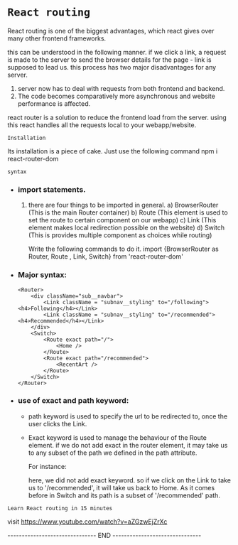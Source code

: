# `React routing`
React routing is one of the biggest advantages, which react gives over many other frontend frameworks.

this can be understood in the following manner.
if we click a link, a request is made to the server to send the browser details 
for the page - link is supposed to lead us.
this process has two major disadvantages for any server.
  
  1) server now has to deal with requests from both frontend and backend.
  2) The code becomes comparatively more asynchronous and website performance is affected.

react router is a solution to reduce the frontend load from the server.
using this react handles all the requests local to your webapp/website.

`Installation`

Its installation is a piece of cake.
Just use the following command
      npm i react-router-dom

`syntax`
- ### import statements.
  1) there are four things to be imported in general.
      a) BrowserRouter (This is the main Router container)
      b) Route (This element is used to set the route to certain component on our webapp)
      c) Link (This element makes local redirection possible on the website)
      d) Switch (This is provides multiple component as choices while routing)
       
      Write the following commands to do it.
            import {BrowserRouter as Router, Route , Link, Switch} from 'react-router-dom'

- ###  Major syntax:

      <Router>
          <div className="sub__navbar">
              <Link className = "subnav__styling" to="/following"><h4>Following</h4></Link>
              <Link className = "subnav__styling" to="/recommended"><h4>Recommended</h4></Link>
          </div>
          <Switch>
              <Route exact path="/">
                  <Home />
              </Route>
              <Route exact path="/recommended">
                  <RecentArt />
              </Route>
          </Switch>
      </Router>

- ### use of exact and path keyword:
    - path keyword is used to specify the url to be redirected to, once the user clicks the Link.
    - Exact keyword is used to manage the behaviour of the Route element. if we do not add exact in the
      router element, it may take us to any subset of the path we defined in the path attribute.
      
      For instance:
                <Route path="/">
                    <Home />
                </Route>
                <Route path="/recommended">
                     <RecentArt />
                </Route>
           
      here, we did not add exact keyword. so if we click on the Link to take us to '/recommended',
      it will take us back to Home. 
      As it comes before in Switch and its path is a subset of '/recommended' path.
   
   
`Learn React routing in 15 minutes`

visit https://www.youtube.com/watch?v=aZGzwEjZrXc

------------------------------- END -------------------------------
     
        
        
